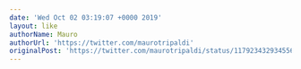 ```yaml
---
date: 'Wed Oct 02 03:19:07 +0000 2019'
layout: like
authorName: Mauro
authorUrl: 'https://twitter.com/maurotripaldi'
originalPost: 'https://twitter.com/maurotripaldi/status/1179234329345560576'
---
```

